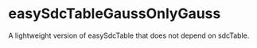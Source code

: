 # easySdcTableGaussOnlyGauss
A lightweight version of easySdcTable that does not depend on sdcTable.
